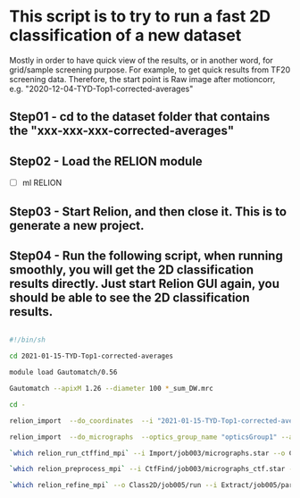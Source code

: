 # This script is to try to run a fast 2D classification of a new dataset
Mostly in order to have quick view of the results, or in another word, for grid/sample screening purpose. For example, to get quick results from TF20 screening data. Therefore, the start point is Raw image after motioncorr, e.g. "2020-12-04-TYD-Top1-corrected-averages"

## Step01 - cd to the dataset folder that contains the "xxx-xxx-xxx-corrected-averages"

## Step02 - Load the RELION module

- [ ] ml RELION

## Step03 - Start Relion, and then close it. This is to generate a new project. 

## Step04 - Run the following script, when running smoothly, you will get the 2D classification results directly. Just start Relion GUI again, you should be able to see the 2D classification results.


```sh

#!/bin/sh

cd 2021-01-15-TYD-Top1-corrected-averages

module load Gautomatch/0.56

Gautomatch --apixM 1.26 --diameter 100 *_sum_DW.mrc

cd -

relion_import  --do_coordinates  --i "2021-01-15-TYD-Top1-corrected-averages/*_automatch.box" --odir Import/job001/ --ofile coords_suffix_automatch.box --pipeline_control Import/job001/

relion_import  --do_micrographs  --optics_group_name "opticsGroup1" --angpix 1.26 --kV 200 --Cs 1.2 --Q0 0.1 --beamtilt_x 0 --beamtilt_y 0 --i "2021-01-15-TYD-Top1-corrected-averages/*_sum_DW.mrc" --odir Import/job002/ --ofile micrographs.star --pipeline_control Import/job002/

`which relion_run_ctffind_mpi` --i Import/job003/micrographs.star --o CtfFind/job003/ --Box 512 --ResMin 30 --ResMax 5 --dFMin 5000 --dFMax 50000 --FStep 500 --dAst 100 --ctffind_exe /data/jianglab-nfs/programs/apps/ctffind-4.1.13/ctffind --ctfWin -1 --is_ctffind4  --fast_search   --pipeline_control CtfFind/job003/

`which relion_preprocess_mpi` --i CtfFind/job003/micrographs_ctf.star --coord_dir Import/job001/ --coord_suffix _automatch.box --part_star Extract/job006/particles.star --part_dir Extract/job004/ --extract --extract_size 200 --norm --bg_radius 75 --white_dust 5 --black_dust 5 --invert_contrast   --pipeline_control Extract/job004/

`which relion_refine_mpi` --o Class2D/job005/run --i Extract/job005/particles.star --dont_combine_weights_via_disc --pool 3 --pad 2  --ctf  --ctf_intact_first_peak  --iter 25 --tau2_fudge 2 --particle_diameter 200 --fast_subsets  --K 50 --flatten_solvent  --zero_mask  --oversampling 1 --psi_step 12 --offset_range 5 --offset_step 2 --norm --scale  --j 2 --gpu "0"  --pipeline_control Class2D/job005/


```
